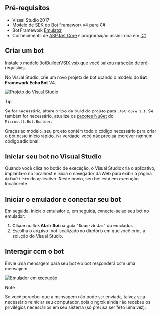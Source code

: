 ## <a name="prerequisites"></a>Pré-requisitos
- Visual Studio [2017](https://www.visualstudio.com/downloads)
- Modelo de SDK do Bot Framework v4 para [C#](https://aka.ms/bot-vsix)
- Bot Framework [Emulator](https://aka.ms/Emulator-wiki-getting-started)
- Conhecimento de [ASP.Net Core](https://docs.microsoft.com/aspnet/core/) e programação assíncrona em [C#](https://docs.microsoft.com/en-us/dotnet/csharp/programming-guide/concepts/async/index)

## <a name="create-a-bot"></a>Criar um bot
Instale o modelo BotBuilderVSIX.vsix que você baixou na seção de pré-requisitos.

No Visual Studio, crie um novo projeto de bot usando o modelo do **Bot Framework Echo Bot** V4.

![Projeto do Visual Studio](~/media/azure-bot-quickstarts/bot-builder-dotnet-project.png)

> [!TIP] 
> Se for necessário, altere o tipo de build do projeto para ``.Net Core 2.1``. Se também for necessário, atualize os [pacotes NuGet](https://docs.microsoft.com/en-us/nuget/quickstart/install-and-use-a-package-in-visual-studio) do `Microsoft.Bot.Builder`.

Graças ao modelo, seu projeto contém todo o código necessário para criar o bot neste início rápido. Na verdade, você não precisa escrever nenhum código adicional.

## <a name="start-your-bot-in-visual-studio"></a>Iniciar seu bot no Visual Studio

Quando você clica no botão de execução, o Visual Studio cria o aplicativo, implanta-o no localhost e inicia o navegador da Web para exibir a página `default.htm` do aplicativo. Neste ponto, seu bot está em execução localmente.

## <a name="start-the-emulator-and-connect-your-bot"></a>Iniciar o emulador e conectar seu bot

Em seguida, inicie o emulador e, em seguida, conecte-se ao seu bot no emulador:

1. Clique no link **Abrir Bot** na guia "Boas-vindas" do emulador. 
2. Escolha o arquivo .bot localizado no diretório em que você criou a solução do Visual Studio.

## <a name="interact-with-your-bot"></a>Interagir com o bot

Envie uma mensagem para seu bot e o bot responderá com uma mensagem.

![Emulador em execução](~/media/emulator-v4/emulator-running.png)

> [!NOTE]
> Se você perceber que a mensagem não pode ser enviada, talvez seja necessário reiniciar seu computador, pois o ngrok ainda não recebeu os privilégios necessários em seu sistema (só precisa ser feito uma vez).
